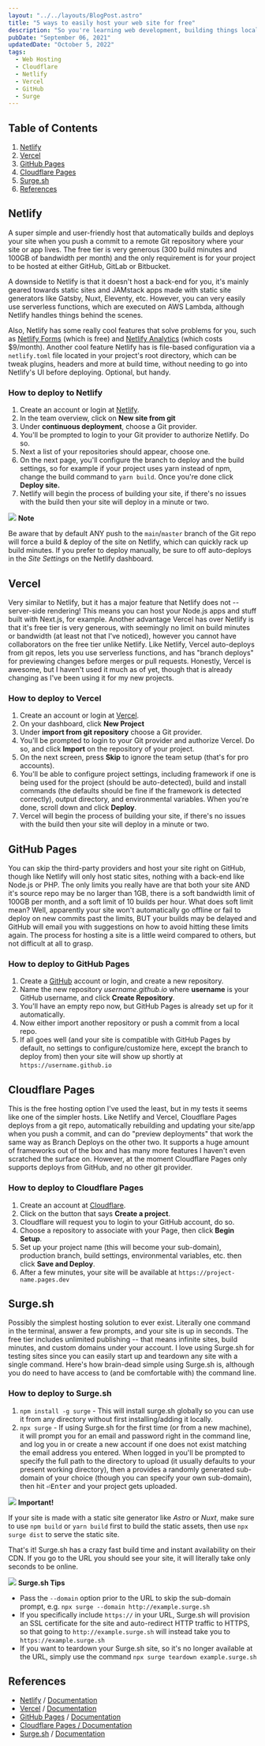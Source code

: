 ```yaml
---
layout: "../../layouts/BlogPost.astro"
title: "5 ways to easily host your web site for free"
description: "So you're learning web development, building things locally and only ever seeing your site or app when you run it on your computer. But how do you get this thing online so you can make sure it works on the interwebs? How do you learn headers, content-security-policy and CORS without having a site hosted online to work with? And how to do it FOR FREE?"
pubDate: "September 06, 2021"
updatedDate: "October 5, 2022"
tags:
  - Web Hosting
  - Cloudflare
  - Netlify
  - Vercel
  - GitHub
  - Surge
---
```


## Table of Contents

1. [Netlify](#netlify)
2. [Vercel](#vercel)
3. [GitHub Pages](#github)
4. [Cloudflare Pages](#cloudflare)
5. [Surge.sh](#surge)
6. [References](#ref)

<div id='netlify'/>

## Netlify

A super simple and user-friendly host that automatically builds and deploys your site when you push a commit to a remote Git repository where your site or app lives. The free tier is very generous (300 build minutes and 100GB of bandwidth per month) and the only requirement is for your project to be hosted at either GitHub, GitLab or Bitbucket.

A downside to Netlify is that it doesn't host a back-end for you, it's mainly geared towards static sites and JAMstack apps made with static site generators like Gatsby, Nuxt, Eleventy, etc. However, you can very easily use serverless functions, which are executed on AWS Lambda, although Netlify handles things behind the scenes.

Also, Netlify has some really cool features that solve problems for you, such as <a href="https://www.netlify.com/products/forms/" target="_blank">Netlify Forms</a> (which is free) and <a href="https://www.netlify.com/products/analytics/" target="_blank">Netlify Analytics</a> (which costs $9/month). Another cool feature Netlify has is file-based configuration via a `netlify.toml` file located in your project's root directory, which can be tweak plugins, headers and more at build time, without needing to go into Netlify's UI before deploying. Optional, but handy.

### How to deploy to Netlify

1. Create an account or login at <a href="https://netlify.com" target="_blank">Netlify</a>.
2. In the team overview, click on **New site from git**
3. Under **continuous deployment**, choose a Git provider.
4. You'll be prompted to login to your Git provider to authorize Netlify. Do so.
5. Next a list of your repositories should appear, choose one.
6. On the next page, you'll configure the branch to deploy and the build settings, so for example if your project uses yarn instead of npm, change the build command to `yarn build`. Once you're done click **Deploy site.**
7. Netlify will begin the process of building your site, if there's no issues with the build then your site will deploy in a minute or two.

<div class="note">
  <span>
    <img src="/img/assets/note.svg" class="note-icon">
    <b>Note</b>
  </span>
  <p>
    Be aware that by default ANY push to the <code>main</code>/<code>master</code> branch of the Git repo will force a build & deploy of the site on Netlify, which can quickly rack up build minutes. If you prefer to deploy manually, be sure to off auto-deploys in the <em>Site Settings</em> on the Netlify dashboard.
  </p>
</div>

<div id='vercel'/>

## Vercel

Very similar to Netlify, but it has a major feature that Netlify does not -- server-side rendering! This means you can host your Node.js apps and stuff built with Next.js, for example. Another advantage Vercel has over Netlify is that it's free tier is very generous, with seemingly no limit on build minutes or bandwidth (at least not that I've noticed), however you cannot have collaborators on the free tier unlike Netlify. Like Netlify, Vercel auto-deploys from git repos, lets you use serverless functions, and has "branch deploys" for previewing changes before merges or pull requests. Honestly, Vercel is awesome, but I haven't used it much as of yet, though that is already changing as I've been using it for my new projects.

### How to deploy to Vercel

1. Create an account or login at <a href="https://vercel.com" target="_blank">Vercel</a>.
2. On your dashboard, click **New Project**
3. Under **import from git repository** choose a Git provider.
4. You'll be prompted to login to your Git provider and authorize Vercel. Do so, and click **Import** on the repository of your project.
5. On the next screen, press **Skip** to ignore the team setup (that's for pro accounts).
6. You'll be able to configure project settings, including framework if one is being used for the project (should be auto-detected), build and install commands (the defaults should be fine if the framework is detected correctly), output directory, and environmental variables. When you're done, scroll down and click **Deploy**.
7. Vercel will begin the process of building your site, if there's no issues with the build then your site will deploy in a minute or two.

<div id='github'/>

## GitHub Pages

You can skip the third-party providers and host your site right on GitHub, though like Netlify will only host static sites, nothing with a back-end like Node.js or PHP. The only limits you really have are that both your site AND it's source repo may be no larger than 1GB, there is a soft bandwidth limit of 100GB per month, and a soft limit of 10 builds per hour. What does soft limit mean? Well, apparently your site won't automatically go offline or fail to deploy on new commits past the limits, BUT your builds may be delayed and GitHub will email you with suggestions on how to avoid hitting these limits again. The process for hosting a site is a little weird compared to others, but not difficult at all to grasp.

### How to deploy to GitHub Pages

1. Create a <a href="https://github.com" target="_blank">GitHub</a> account or login, and create a new repository.
2. Name the new repository _username.github.io_ where **username** is your GitHub username, and click **Create Repository**.
3. You'll have an empty repo now, but GitHub Pages is already set up for it automatically.
4. Now either import another repository or push a commit from a local repo.
5. If all goes well (and your site is compatible with GitHub Pages by default, no settings to configure/customize here, except the branch to deploy from) then your site will show up shortly at `https://username.github.io`

<div id='cloudflare'/>

## Cloudflare Pages

This is the free hosting option I've used the least, but in my tests it seems like one of the simpler hosts. Like Netlify and Vercel, Cloudflare Pages deploys from a git repo, automatically rebuilding and updating your site/app when you push a commit, and can do "preview deployments" that work the same way as Branch Deploys on the other two. It supports a huge amount of frameworks out of the box and has many more features I haven't even scratched the surface on. However, at the moment Cloudflare Pages only supports deploys from GitHub, and no other git provider.

### How to deploy to Cloudflare Pages

1. Create an account at <a href="https://pages.cloudflare.com" target="_blank">Cloudflare</a>.
2. Click on the button that says **Create a project**.
3. Cloudflare will request you to login to your GitHub account, do so.
4. Choose a repository to associate with your Page, then click **Begin Setup**.
5. Set up your project name (this will become your sub-domain), production branch, build settings, environmental variables, etc. then click **Save and Deploy**.
6. After a few minutes, your site will be available at `https://project-name.pages.dev`

<div id='surge'/>

## Surge.sh

Possibly the simplest hosting solution to ever exist. Literally one command in the terminal, answer a few prompts, and your site is up in seconds. The free tier includes unlimited publishing -- that means infinite sites, build minutes, and custom domains under your account. I love using Surge.sh for testing sites since you can easily start up and teardown any site with a single command. Here's how brain-dead simple using Surge.sh is, although you do need to have access to (and be comfortable with) the command line.

### How to deploy to Surge.sh

1. `npm install -g surge` - This will install surge.sh globally so you can use it from any directory without first installing/adding it locally.
2. `npx surge` - If using Surge.sh for the first time (or from a new machine), it will prompt you for an email and password right in the command line, and log you in or create a new account if one does not exist matching the email address you entered. When logged in you'll be prompted to specify the full path to the directory to upload (it usually defaults to your present working directory), then a provides a randomly generated sub-domain of your choice (though you can specify your own sub-domain), then hit <kbd>⏎Enter</kbd> and your project gets uploaded.

<div class="alert">
  <span>
    <img src="/img/assets/alert.svg" class="alert-icon"> <b>Important!</b>
  </span>
  <p>
    If your site is made with a static site generator like <em>Astro</em> or <em>Nuxt</em>, make sure to use <code>npm build</code> or <code>yarn build</code> first to build the static assets, then use <code>npx surge dist</code> to serve the static site.
  </p>
</div>

That's it! Surge.sh has a crazy fast build time and instant availability on their CDN. If you go to the URL you should see your site, it will literally take only seconds to be online.

<div class="success">
  <span>
    <img src="/img/assets/success.svg" class="success-icon">
    <b>Surge.sh Tips</b>
  </span>
  <p>
    <ul>
      <li>
        Pass the <code>--domain</code> option prior to the URL to skip the sub-domain prompt, e.g. <code>npx surge --domain http://example.surge.sh</code>
      </li>
      <li>
        If you specifically include <code>https://</code> in your URL, Surge.sh will provision an SSL certificate for the site and auto-redirect HTTP traffic to HTTPS, so that going to <code>http://example.surge.sh</code> will instead take you to <code>https://example.surge.sh</code>
      </li>
      <li>
        If you want to teardown your Surge.sh site, so it's no longer available at the URL, simply use the command <code>npx surge teardown example.surge.sh</code>
      </li>
    </ul>
  </p>
</div>

<div id='ref'/>

## References

- <a href="https://netlify.com" target="_blank">Netlify</a> / <a href="https://docs.netlify.com" target="_blank">Documentation</a>
- <a href="https://vercel.com" target="_blank">Vercel</a> / <a href="https://vercel.com/docs" target="_blank">Documentation</a>
- <a href="https://pages.github.com" target="_blank">GitHub Pages</a> / <a href="https://docs.github.com/en/pages" target="_blank">Documentation</a>
- <a href="https://pages.cloudflare.com" target="_blank">Cloudflare Pages / <a href="https://developers.cloudflare.com/pages" target="_blank">Documentation</a>
- <a href="https://surge.sh" target="_blank">Surge.sh</a> / <a href="https://surge.sh/help" target="_blank">Documentation</a>
